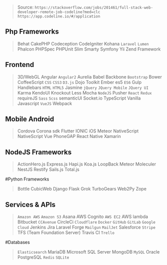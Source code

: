 > Source:
> `https://stackoverflow.com/jobs/201461/full-stack-web-developer-remote-job-codeline?med=clc`
> `https://app.codeline.io/#/application`

## Php Frameworks

> Behat
> CakePHP
> Codeception
> CodeIgniter
> Kohana
> `Laravel`
> `Lumen`
> Phalcon
> PHPSpec
> PHPUnit
> Slim
> Smarty
> Symfony
> Yii
> Zend Framework

## Frontend

> 3D/WebGL
> Angular
> `Angular2`
> Aurelia
> Babel
> Backbone
> `Bootstrap`
> Bower
> CoffeeScript
> `CSS`
> `CSS3`
> `D3.js`
> Dojo Toolkit
> Ember
> es5
> `ES6`
> Gulp
> Handlebars
> `HTML`
> `HTML5`
> Jasmine
> `jQuery`
> `JQuery Mobile`
> `JQuery UI`
> Karma
> KendoUI
> Knockout
> Less
> Mocha
> `NodeJS`
> Pusher
> `React`
> `Redux`
> requireJS
> `Sass`
> `Scss`
> semanticUI
> Socket.io
> TypeScript
> Vanilla Javascript
> `VueJS`
> Webpack

## Mobile Android

> Cordova
> Corona sdk
> Flutter
> IONIC
> iOS
> Meteor
> NativeScript
> NativeScript Vue
> PhoneGAP
> React Native
> Xamarin

## NodeJS Frameworks

> ActionHero.js
> Express.js
> Hapi.js
> Koa.js
> LoopBack
> Meteor
> Moleculer
> NestJS
> Restify
> Sails.js
> Total.js

#Python Frameworks

> Bottle
> CubicWeb
> Django
> Flask
> Grok
> TurboGears
> Web2Py
> Zope

## Services & APIs

> `Amazon AWS`
> `Amazon S3`
> Asana
> AWS Cognito
> `AWS EC2`
> AWS lambda
> Bitbucket
> `CCAvenue`
> CircleCi
> `Cloudflare`
> `Docker`
> `GitHub`
> `GitLab`
> `Google Cloud`
> Jenkins
> Jira
> Laravel Forge
> `Mailgun`
> `MailJet`
> Salesforce
> `Stripe`
> TFS (Team Foundation Server)
> Travis CI
> `Trello`

#Databases

> `Elasticsearch`
> MariaDB
> Microsoft SQL Server
> MongoDB
> `MySQL`
> Oracle
> PostgreSQL
> `Redis`
> `SQLite`
